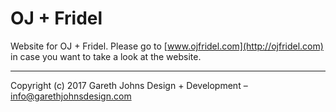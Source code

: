 # OJ + Fridel

Website for OJ + Fridel. Please go to [www.ojfridel.com](http://ojfridel.com) in case you want to take a look at the website.

* * *

Copyright (c) 2017 Gareth Johns Design + Development – info@garethjohnsdesign.com